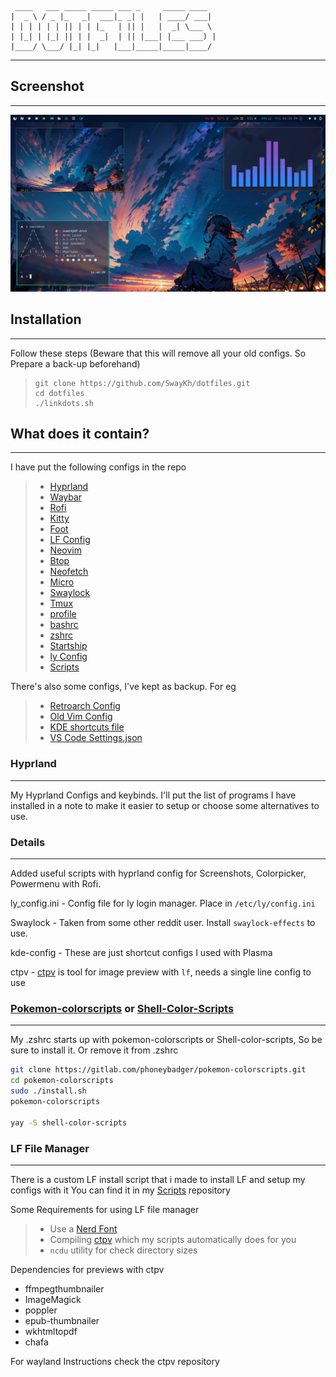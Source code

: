      ____   ___ _____ _____ ___ _     _____ ____
    |  _ \ / _ |_   _|  ___|_ _| |   | ____/ ___|
    | | | | | | || | | |_   | || |   |  _| \___ \
    | |_| | |_| || | |  _|  | || |___| |___ ___) |
    |____/ \___/ |_| |_|   |___|_____|_____|____/

---

## Screenshot

---

![Screenshot](./Screenshot.jpg)

## Installation

---

Follow these steps (Beware that this will remove all your old configs. So Prepare a back-up beforehand)

>     git clone https://github.com/SwayKh/dotfiles.git
>     cd dotfiles
>     ./linkdots.sh

## What does it contain?

---

I have put the following configs in the repo

> - [Hyprland](./hypr)
> - [Waybar](./waybar)
> - [Rofi](./rofi)
> - [Kitty](./kitty)
> - [Foot](./foot)
> - [LF Config](./lf)
> - [Neovim](./nvim)
> - [Btop](./btop)
> - [Neofetch](./neofetch)
> - [Micro](./micro)
> - [Swaylock](./swaylock)
> - [Tmux](./tmux)
> - [profile](./.profile)
> - [bashrc](./.bashrc)
> - [zshrc](./.zshrc)
> - [Startship](./starship.toml)
> - [ly Config](./ly_config.ini)
> - [Scripts](https://github.com/swaykh/scripts)

There's also some configs, I've kept as backup. For eg

> - [Retroarch Config](./retroarch.cfg)
> - [Old Vim Config](./init.vim.backup)
> - [KDE shortcuts file](./kde)
> - [VS Code Settings.json](./settings.json)

### Hyprland

---

My Hyprland Configs and keybinds. I'll put the list of programs I have installed in a note to make it easier to setup or choose some alternatives to use.

### Details

---

Added useful scripts with hyprland config for Screenshots, Colorpicker, Powermenu with Rofi.

ly_config.ini - Config file for ly login manager. Place in `/etc/ly/config.ini`

Swaylock - Taken from some other reddit user. Install `swaylock-effects` to use.

kde-config - These are just shortcut configs I used with Plasma

ctpv - [ctpv](https://github.com/NikitaIvanovV/ctpv) is tool for image preview with `lf`, needs a single line config to use

### [Pokemon-colorscripts](https://github.com/nuke-dash/pokemon-colorscripts-mac) or [Shell-Color-Scripts](https://gitlab.com/dwt1/shell-color-scripts)

---

My .zshrc starts up with pokemon-colorscripts or Shell-color-scripts, So be sure to install it. Or remove it from .zshrc

```bash
git clone https://gitlab.com/phoneybadger/pokemon-colorscripts.git
cd pokemon-colorscripts
sudo ./install.sh
pokemon-colorscripts

yay -S shell-color-scripts
```

### LF File Manager

---

There is a custom LF install script that i made to install LF and setup my configs with it
You can find it in my [Scripts](https://github.com/SwayKh/Scripts) repository

Some Requirements for using LF file manager

> - Use a [Nerd Font](https://www.nerdfonts.com/)
> - Compiling [ctpv](https://github.com/NikitaIvanovV/ctpv) which my scripts automatically does for you
> - `ncdu` utility for check directory sizes

Dependencies for previews with ctpv

- ffmpegthumbnailer
- ImageMagick
- poppler
- epub-thumbnailer
- wkhtmltopdf
- chafa

For wayland Instructions check the ctpv repository

